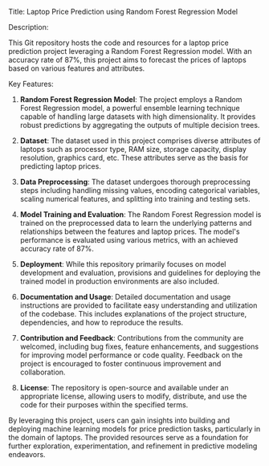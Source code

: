 Title: Laptop Price Prediction using Random Forest Regression Model

Description:

This Git repository hosts the code and resources for a laptop price prediction project leveraging a Random Forest Regression model. With an accuracy rate of 87%, this project aims to forecast the prices of laptops based on various features and attributes.

Key Features:
1. **Random Forest Regression Model**: The project employs a Random Forest Regression model, a powerful ensemble learning technique capable of handling large datasets with high dimensionality. It provides robust predictions by aggregating the outputs of multiple decision trees.
   
2. **Dataset**: The dataset used in this project comprises diverse attributes of laptops such as processor type, RAM size, storage capacity, display resolution, graphics card, etc. These attributes serve as the basis for predicting laptop prices.

3. **Data Preprocessing**: The dataset undergoes thorough preprocessing steps including handling missing values, encoding categorical variables, scaling numerical features, and splitting into training and testing sets.

4. **Model Training and Evaluation**: The Random Forest Regression model is trained on the preprocessed data to learn the underlying patterns and relationships between the features and laptop prices. The model's performance is evaluated using various metrics, with an achieved accuracy rate of 87%.

5. **Deployment**: While this repository primarily focuses on model development and evaluation, provisions and guidelines for deploying the trained model in production environments are also included.

6. **Documentation and Usage**: Detailed documentation and usage instructions are provided to facilitate easy understanding and utilization of the codebase. This includes explanations of the project structure, dependencies, and how to reproduce the results.

7. **Contribution and Feedback**: Contributions from the community are welcomed, including bug fixes, feature enhancements, and suggestions for improving model performance or code quality. Feedback on the project is encouraged to foster continuous improvement and collaboration.

8. **License**: The repository is open-source and available under an appropriate license, allowing users to modify, distribute, and use the code for their purposes within the specified terms.

By leveraging this project, users can gain insights into building and deploying machine learning models for price prediction tasks, particularly in the domain of laptops. The provided resources serve as a foundation for further exploration, experimentation, and refinement in predictive modeling endeavors.
